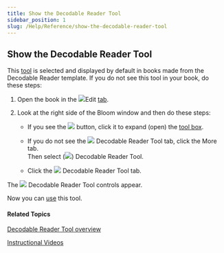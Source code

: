 ```yaml
---
title: Show the Decodable Reader Tool
sidebar_position: 1
slug: /Help/Reference/show-the-decodable-reader-tool
---
```


## Show the Decodable Reader Tool

This [tool](../../../Concepts/Tool_Box.md) is selected and displayed by default in books made from the Decodable Reader template. If you do not see this tool in your book, do these steps:

1.  Open the book in the ![](/ref-docs-assets/images/User_Interface/Tabs/EditTab.png)Edit [tab](../../../User_Interface/Tabs/Edit_tab_commands.md).
    
2.  Look at the right side of the Bloom window and then do these steps:
    
    -   If you see the ![](/ref-docs-assets/images/Tasks/Edit_tasks/Leveled_Reader_Tool/Show_the_Leveled_Reader_Tool_NEW.png) button, click it to expand (open) the [tool box](../../../Concepts/Tool_Box.md).
        
    -   If you do not see the ![](/ref-docs-assets/images/Tasks/Edit_tasks/Decodable_Reader_Tool/DRT_Tab.png) Decodable Reader Tool tab, click the More tab.  
        Then select (![](/ref-docs-assets/images/CheckedBoxMorePane.png)) Decodable Reader Tool.
        
    -   Click the ![](/ref-docs-assets/images/Tasks/Edit_tasks/Decodable_Reader_Tool/DRT_Tab.png) Decodable Reader Tool tab.
        

The ![](/ref-docs-assets/images/Tasks/Edit_tasks/Decodable_Reader_Tool/Decodable_Reader_Tool_icon.png) Decodable Reader Tool controls appear.

Now you can [use](Decodable_Reader_Tool_overview.md) this tool.

#### Related Topics

[Decodable Reader Tool overview](Decodable_Reader_Tool_overview.md)

[Instructional Videos](../../../FAQ/Instructional_Videos.md)